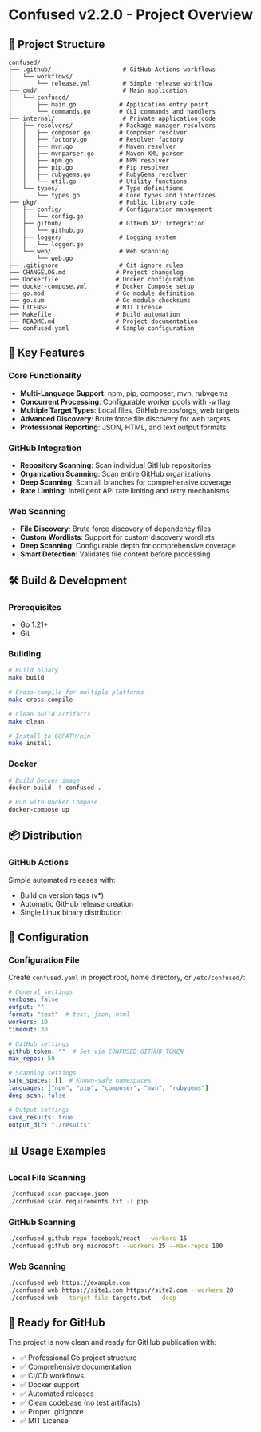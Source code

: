 # Confused v2.2.0 - Project Overview

## 📁 Project Structure

```
confused/
├── .github/                    # GitHub Actions workflows
│   └── workflows/
│       └── release.yml         # Simple release workflow
├── cmd/                        # Main application
│   └── confused/
│       ├── main.go            # Application entry point
│       └── commands.go        # CLI commands and handlers
├── internal/                   # Private application code
│   ├── resolvers/             # Package manager resolvers
│   │   ├── composer.go        # Composer resolver
│   │   ├── factory.go         # Resolver factory
│   │   ├── mvn.go             # Maven resolver
│   │   ├── mvnparser.go       # Maven XML parser
│   │   ├── npm.go             # NPM resolver
│   │   ├── pip.go             # Pip resolver
│   │   ├── rubygems.go        # RubyGems resolver
│   │   └── util.go            # Utility functions
│   └── types/                 # Type definitions
│       └── types.go           # Core types and interfaces
├── pkg/                       # Public library code
│   ├── config/                # Configuration management
│   │   └── config.go
│   ├── github/                # GitHub API integration
│   │   └── github.go
│   ├── logger/                # Logging system
│   │   └── logger.go
│   └── web/                   # Web scanning
│       └── web.go
├── .gitignore                 # Git ignore rules
├── CHANGELOG.md              # Project changelog
├── Dockerfile                # Docker configuration
├── docker-compose.yml        # Docker Compose setup
├── go.mod                    # Go module definition
├── go.sum                    # Go module checksums
├── LICENSE                   # MIT License
├── Makefile                  # Build automation
├── README.md                 # Project documentation
└── confused.yaml             # Sample configuration
```

## 🚀 Key Features

### Core Functionality
- **Multi-Language Support**: npm, pip, composer, mvn, rubygems
- **Concurrent Processing**: Configurable worker pools with `-w` flag
- **Multiple Target Types**: Local files, GitHub repos/orgs, web targets
- **Advanced Discovery**: Brute force file discovery for web targets
- **Professional Reporting**: JSON, HTML, and text output formats

### GitHub Integration
- **Repository Scanning**: Scan individual GitHub repositories
- **Organization Scanning**: Scan entire GitHub organizations
- **Deep Scanning**: Scan all branches for comprehensive coverage
- **Rate Limiting**: Intelligent API rate limiting and retry mechanisms

### Web Scanning
- **File Discovery**: Brute force discovery of dependency files
- **Custom Wordlists**: Support for custom discovery wordlists
- **Deep Scanning**: Configurable depth for comprehensive coverage
- **Smart Detection**: Validates file content before processing

## 🛠️ Build & Development

### Prerequisites
- Go 1.21+
- Git

### Building
```bash
# Build binary
make build

# Cross-compile for multiple platforms
make cross-compile

# Clean build artifacts
make clean

# Install to GOPATH/bin
make install
```

### Docker
```bash
# Build Docker image
docker build -t confused .

# Run with Docker Compose
docker-compose up
```

## 📦 Distribution

### GitHub Actions
Simple automated releases with:
- Build on version tags (v*)
- Automatic GitHub release creation
- Single Linux binary distribution

## 🔧 Configuration

### Configuration File
Create `confused.yaml` in project root, home directory, or `/etc/confused/`:

```yaml
# General settings
verbose: false
output: ""
format: "text"  # text, json, html
workers: 10
timeout: 30

# GitHub settings
github_token: ""  # Set via CONFUSED_GITHUB_TOKEN
max_repos: 50

# Scanning settings
safe_spaces: []  # Known-safe namespaces
languages: ["npm", "pip", "composer", "mvn", "rubygems"]
deep_scan: false

# Output settings
save_results: true
output_dir: "./results"
```

## 📊 Usage Examples

### Local File Scanning
```bash
./confused scan package.json
./confused scan requirements.txt -l pip
```

### GitHub Scanning
```bash
./confused github repo facebook/react --workers 15
./confused github org microsoft --workers 25 --max-repos 100
```

### Web Scanning
```bash
./confused web https://example.com
./confused web https://site1.com https://site2.com --workers 20
./confused web --target-file targets.txt --deep
```

## 🎯 Ready for GitHub

The project is now clean and ready for GitHub publication with:
- ✅ Professional Go project structure
- ✅ Comprehensive documentation
- ✅ CI/CD workflows
- ✅ Docker support
- ✅ Automated releases
- ✅ Clean codebase (no test artifacts)
- ✅ Proper .gitignore
- ✅ MIT License
